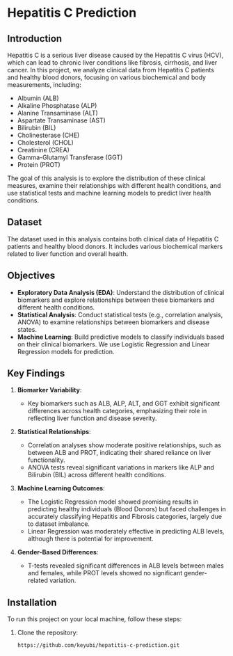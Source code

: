# Hepatitis C Prediction

## Introduction

Hepatitis C is a serious liver disease caused by the Hepatitis C virus (HCV), which can lead to chronic liver conditions like fibrosis, cirrhosis, and liver cancer. In this project, we analyze clinical data from Hepatitis C patients and healthy blood donors, focusing on various biochemical and body measurements, including:

- Albumin (ALB)
- Alkaline Phosphatase (ALP)
- Alanine Transaminase (ALT)
- Aspartate Transaminase (AST)
- Bilirubin (BIL)
- Cholinesterase (CHE)
- Cholesterol (CHOL)
- Creatinine (CREA)
- Gamma-Glutamyl Transferase (GGT)
- Protein (PROT)

The goal of this analysis is to explore the distribution of these clinical measures, examine their relationships with different health conditions, and use statistical tests and machine learning models to predict liver health conditions.

## Dataset

The dataset used in this analysis contains both clinical data of Hepatitis C patients and healthy blood donors. It includes various biochemical markers related to liver function and overall health.

## Objectives

- **Exploratory Data Analysis (EDA)**: Understand the distribution of clinical biomarkers and explore relationships between these biomarkers and different health conditions.
- **Statistical Analysis**: Conduct statistical tests (e.g., correlation analysis, ANOVA) to examine relationships between biomarkers and disease states.
- **Machine Learning**: Build predictive models to classify individuals based on their clinical biomarkers. We use Logistic Regression and Linear Regression models for prediction.

## Key Findings

1. **Biomarker Variability**: 
   - Key biomarkers such as ALB, ALP, ALT, and GGT exhibit significant differences across health categories, emphasizing their role in reflecting liver function and disease severity.
   
2. **Statistical Relationships**: 
   - Correlation analyses show moderate positive relationships, such as between ALB and PROT, indicating their shared reliance on liver functionality.
   - ANOVA tests reveal significant variations in markers like ALP and Bilirubin (BIL) across different health conditions.

3. **Machine Learning Outcomes**: 
   - The Logistic Regression model showed promising results in predicting healthy individuals (Blood Donors) but faced challenges in accurately classifying Hepatitis and Fibrosis categories, largely due to dataset imbalance.
   - Linear Regression was moderately effective in predicting ALB levels, although there is potential for improvement.

4. **Gender-Based Differences**: 
   - T-tests revealed significant differences in ALB levels between males and females, while PROT levels showed no significant gender-related variation.

## Installation

To run this project on your local machine, follow these steps:

1. Clone the repository:
   ```bash
   https://github.com/keyubi/hepatitis-c-prediction.git
